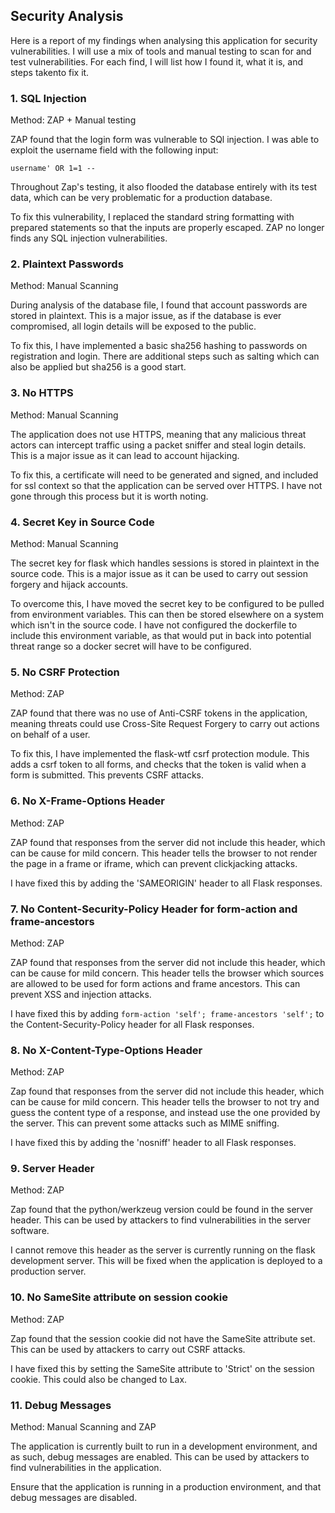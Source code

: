 ## Security Analysis

Here is a report of my findings when analysing this application for security vulnerabilities. I will use a mix of tools and manual testing to scan for and test vulnerabilities. For each find, I will list how I found it, what it is, and steps takento fix it.


### 1. SQL Injection

Method: ZAP + Manual testing

ZAP found that the login form was vulnerable to SQl injection. I was able to exploit the username field with the following input:
```
username' OR 1=1 --
```
Throughout Zap's testing, it also flooded the database entirely with its test data, which can be very problematic for a production database.

To fix this vulnerability, I replaced the standard string formatting with prepared statements so that the inputs are properly escaped. ZAP no longer finds any SQL injection vulnerabilities.

### 2. Plaintext Passwords

Method: Manual Scanning

During analysis of the database file, I found that account passwords are stored in plaintext. This is a major issue, as if the database is ever compromised, all login details will be exposed to the public.

To fix this, I have implemented a basic sha256 hashing to passwords on registration and login. There are additional steps such as salting which can also be applied but sha256 is a good start.

### 3. No HTTPS

Method: Manual Scanning

The application does not use HTTPS, meaning that any malicious threat actors can intercept traffic using a packet sniffer and steal login details. This is a major issue as it can lead to account hijacking.

To fix this, a certificate will need to be generated and signed, and included for ssl context so that the application can be served over HTTPS. I have not gone through this process but it is worth noting.

### 4. Secret Key in Source Code

Method: Manual Scanning

The secret key for flask which handles sessions is stored in plaintext in the source code. This is a major issue as it can be used to carry out session forgery and hijack accounts.

To overcome this, I have moved the secret key to be configured to be pulled from environment variables. This can then be stored elsewhere on a system which isn't in the source code. I have not configured the dockerfile to include this environment variable, as that would put in back into potential threat range so a docker secret will have to be configured.

### 5. No CSRF Protection

Method: ZAP

ZAP found that there was no use of Anti-CSRF tokens in the application, meaning threats could use Cross-Site Request Forgery to carry out actions on behalf of a user.

To fix this, I have implemented the flask-wtf csrf protection module. This adds a csrf token to all forms, and checks that the token is valid when a form is submitted. This prevents CSRF attacks.

### 6. No X-Frame-Options Header

Method: ZAP

ZAP found that responses from the server did not include this header, which can be cause for mild concern. This header tells the browser to not render the page in a frame or iframe, which can prevent clickjacking attacks.

I have fixed this by adding the 'SAMEORIGIN' header to all Flask responses.

### 7. No Content-Security-Policy Header for form-action and frame-ancestors

Method: ZAP

ZAP found that responses from the server did not include this header, which can be cause for mild concern. This header tells the browser which sources are allowed to be used for form actions and frame ancestors. This can prevent XSS and injection attacks.

I have fixed this by adding `form-action 'self'; frame-ancestors 'self';` to the Content-Security-Policy header for all Flask responses.

### 8. No X-Content-Type-Options Header

Method: ZAP

Zap found that responses from the server did not include this header, which can be cause for mild concern. This header tells the browser to not try and guess the content type of a response, and instead use the one provided by the server. This can prevent some attacks such as MIME sniffing.

I have fixed this by adding the 'nosniff' header to all Flask responses.

### 9. Server Header

Method: ZAP

Zap found that the python/werkzeug version could be found in the server header. This can be used by attackers to find vulnerabilities in the server software.

I cannot remove this header as the server is currently running on the flask development server. This will be fixed when the application is deployed to a production server.

### 10. No SameSite attribute on session cookie

Method: ZAP

Zap found that the session cookie did not have the SameSite attribute set. This can be used by attackers to carry out CSRF attacks.

I have fixed this by setting the SameSite attribute to 'Strict' on the session cookie. This could also be changed to Lax.

### 11. Debug Messages

Method: Manual Scanning and ZAP

The application is currently built to run in a development environment, and as such, debug messages are enabled. This can be used by attackers to find vulnerabilities in the application.

Ensure that the application is running in a production environment, and that debug messages are disabled.